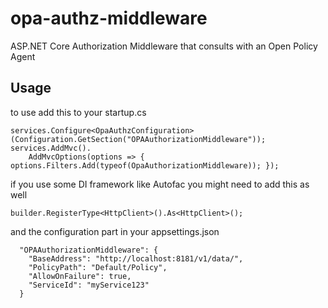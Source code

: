 # opa-authz-middleware
ASP.NET Core Authorization Middleware that consults with an Open Policy Agent

## Usage

to use add this to your startup.cs
```
services.Configure<OpaAuthzConfiguration>(Configuration.GetSection("OPAAuthorizationMiddleware"));
services.AddMvc().
    AddMvcOptions(options => { options.Filters.Add(typeof(OpaAuthorizationMiddleware)); });
```

if you use some DI framework like Autofac you might need to add this as well
```
builder.RegisterType<HttpClient>().As<HttpClient>();
```

and the configuration part in your appsettings.json
```
  "OPAAuthorizationMiddleware": {
    "BaseAddress": "http://localhost:8181/v1/data/",
    "PolicyPath": "Default/Policy",
    "AllowOnFailure": true,
    "ServiceId": "myService123"
  }
```